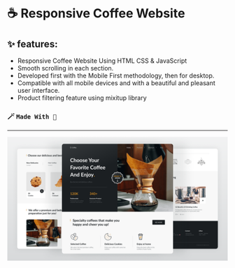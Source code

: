# ☕ Responsive Coffee Website
## ✨ features:

- Responsive Coffee Website Using HTML CSS & JavaScript
- Smooth scrolling in each section.
- Developed first with the Mobile First methodology, then for desktop.
- Compatible with all mobile devices and with a beautiful and pleasant user interface.
- Product filtering feature using mixitup library

### 🪄 `Made With 🤍`
---
![preview image](/preview.png)
